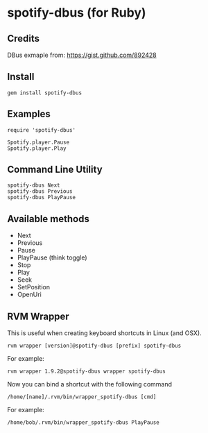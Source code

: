 spotify-dbus (for Ruby)
=========

Credits
-------

DBus exmaple from:
https://gist.github.com/892428

Install
--------
	gem install spotify-dbus


Examples
--------
	require 'spotify-dbus'

	Spotify.player.Pause
	Spotify.player.Play

Command Line Utility
--------------------

    spotify-dbus Next
	spotify-dbus Previous
	spotify-dbus PlayPause
	


Available methods
-----------------

* Next
* Previous
* Pause
* PlayPause (think toggle)
* Stop
* Play
* Seek
* SetPosition
* OpenUri

RVM Wrapper
-----------

This is useful when creating keyboard shortcuts in Linux (and OSX).

    rvm wrapper [version]@spotify-dbus [prefix] spotify-dbus
	
For example:

    rvm wrapper 1.9.2@spotify-dbus wrapper spotify-dbus
	
Now you can bind a shortcut with the following command

    /home/[name]/.rvm/bin/wrapper_spotify-dbus [cmd]
	
For example:

    /home/bob/.rvm/bin/wrapper_spotify-dbus PlayPause
